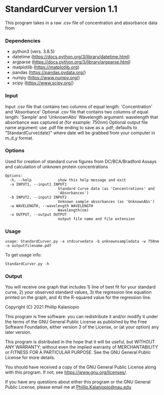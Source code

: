 # StandardCurver version 1.1

This program takes in a raw .csv file of concentration and absorbance data from 


### Dependencies

- python3 (vers. 3.8.5)
- datetime (https://docs.python.org/3/library/datetime.html)
- argparse (https://docs.python.org/3/library/argparse.html)
- matplotlib (https://matplotlib.org)
- pandas (https://pandas.pydata.org/)
- numpy (https://www.numpy.org/)
- scipy (https://www.scipy.org/)


### Input

Input .csv file that contains two columns of equal length: 'Concentration' and 'Absorbance'
Optional .csv file that contains two columns of equal length: 'Sample' and 'UnknownAbs'
Wavelength argument: wavelength that absorbance was captured at (for example: 750nm)
Optional output file name argument: use .pdf file ending to save as a .pdf; defaults to 
"StandardCurve{date}" where date will be grabbed from your computer in m_d_y format.


### Options

Used for creation of standard curve figures from DC/BCA/Bradford Assays and calculation of
unknown protein concentrations

```
Options:
  -h, --help            show this help message and exit
  -a INPUT1, --input1 INPUT1
                        Standard Curve data (as 'Concentrations' and
                        'Absorbances')
  -b INPUT2, --input2 INPUT2
                        Unknown sample absorbances (as 'UnknownAbs')
  -w WAVELENGTH, --wavelength WAVELENGTH
                        Wavelength(nm)
  -o OUTPUT, --output OUTPUT
                        output file name and file extension
```

### Usage

```
usage: StandardCurver.py -a stdcurvedata -b unknownsampledata -w 750nm -o outputfilename.pdf
```
To get usage info:

```
StandardCurver.py -h
```


### Output

You will receive one graph that includes 1) line of best fit for your standard curve, 2)
your observed standard values, 3) the regression line equation printed on the graph, and 4)
the R-squared value for the regression line.


Copyright (C) 2021 Phillip Kalaniopio

This program is free software: you can redistribute it and/or modify
it under the terms of the GNU General Public License as published by
the Free Software Foundation, either version 3 of the License, or
(at your option) any later version.

This program is distributed in the hope that it will be useful,
but WITHOUT ANY WARRANTY; without even the implied warranty of
MERCHANTABILITY or FITNESS FOR A PARTICULAR PURPOSE.  See the
GNU General Public License for more details.

You should have received a copy of the GNU General Public License
along with this program.  If not, see <https://www.gnu.org/licenses/>.

If you have any questions about either this program or the GNU General Public License,
please email me at Phillip.Kalaniopio@nau.edu